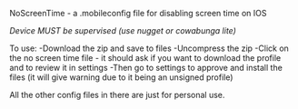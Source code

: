  NoScreenTime - a .mobileconfig file for disabling screen time on IOS

*Device MUST be supervised (use nugget or cowabunga lite)*

To use:
-Download the zip and save to files
-Uncompress the zip
-Click on the no screen time file - it should ask if you want to download the profile and to review it in settings
-Then go to settings to approve and install the files (it will give warning due to it being an unsigned profile)

All the other config files in there are just for personal use.
